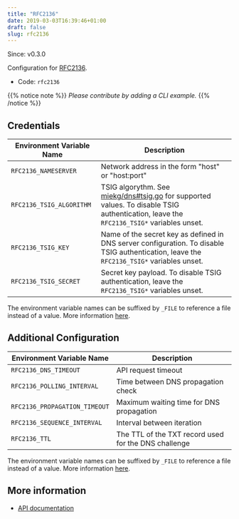 ```yaml
---
title: "RFC2136"
date: 2019-03-03T16:39:46+01:00
draft: false
slug: rfc2136
---
```


<!-- THIS DOCUMENTATION IS AUTO-GENERATED. PLEASE DO NOT EDIT. -->
<!-- providers/dns/rfc2136/rfc2136.toml -->
<!-- THIS DOCUMENTATION IS AUTO-GENERATED. PLEASE DO NOT EDIT. -->

Since: v0.3.0

Configuration for [RFC2136](https://tools.ietf.org/html/rfc2136).


<!--more-->

- Code: `rfc2136`

{{% notice note %}}
_Please contribute by adding a CLI example._
{{% /notice %}}




## Credentials

| Environment Variable Name | Description |
|-----------------------|-------------|
| `RFC2136_NAMESERVER` | Network address in the form "host" or "host:port" |
| `RFC2136_TSIG_ALGORITHM` | TSIG algorythm. See [miekg/dns#tsig.go](https://github.com/miekg/dns/blob/master/tsig.go) for supported values. To disable TSIG authentication, leave the `RFC2136_TSIG*` variables unset. |
| `RFC2136_TSIG_KEY` | Name of the secret key as defined in DNS server configuration. To disable TSIG authentication, leave the `RFC2136_TSIG*` variables unset. |
| `RFC2136_TSIG_SECRET` | Secret key payload. To disable TSIG authentication, leave the` RFC2136_TSIG*` variables unset. |

The environment variable names can be suffixed by `_FILE` to reference a file instead of a value.
More information [here](/lego/dns/#configuration-and-credentials).


## Additional Configuration

| Environment Variable Name | Description |
|--------------------------------|-------------|
| `RFC2136_DNS_TIMEOUT` | API request timeout |
| `RFC2136_POLLING_INTERVAL` | Time between DNS propagation check |
| `RFC2136_PROPAGATION_TIMEOUT` | Maximum waiting time for DNS propagation |
| `RFC2136_SEQUENCE_INTERVAL` | Interval between iteration |
| `RFC2136_TTL` | The TTL of the TXT record used for the DNS challenge |

The environment variable names can be suffixed by `_FILE` to reference a file instead of a value.
More information [here](/lego/dns/#configuration-and-credentials).




## More information

- [API documentation](https://tools.ietf.org/html/rfc2136)

<!-- THIS DOCUMENTATION IS AUTO-GENERATED. PLEASE DO NOT EDIT. -->
<!-- providers/dns/rfc2136/rfc2136.toml -->
<!-- THIS DOCUMENTATION IS AUTO-GENERATED. PLEASE DO NOT EDIT. -->
